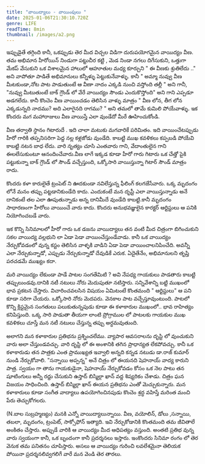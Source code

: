 ```yaml
---
title: "వాయిద్యాలు - వాయింపులు "
date: 2025-01-06T21:30:10.720Z
genre: LIFE
readTime: 8min
thumbnail: /images/a2.png
---
```


ఇప్పుడైతే తగ్గింది కానీ, ఒకప్పుడు తెర మీద విచ్చల విడిగా  దురుపయోగమైన  వాయిద్యం వీణ.  తమ అభిమాన హీరోయిన్ నిండుగా పట్టుచీర కట్టి , మెడ నిండా నగలు దిగేసుకుని, ఒత్తుగా మేకప్ వేసుకుని ఒక  విశాలమైన హాలులో ఆహూతుల మధ్య కూర్చుని " ఈ వీణకు శ్రుతిలేదు .." అని వాపోతూ పాడితే అభిమానులు కన్నీళ్ళు పెట్టుకునేవాళ్ళు. కానీ " అమ్మా నువ్వు వీణ మీటకుండా,నోట పాట పాడుతుంటే ఆ వీణా నాదం ఎక్కడి నుంచి వస్తోంది తల్లీ " అని గానీ, "నువ్వు మీటుతుంటే బాక్ గ్రౌండ్ లో వేరే  వాయిద్యం సౌండు ఎందుకొస్తోంది" అని గాని ఎప్పడూ అడగలేదు. కానీ కొంచెం వీణ వాయించడం తెలిసిన వాళ్ళు మాత్రం " వీణ లోన, తీగ లోన ఎక్కడున్నది నాదము? అది ఎలాగైనది రాగము? " అని తమలో తామే కుమిలి పోయేవాళ్ళు. ఇక  కొందరు మగ మహారాజులు వీణ వాయిస్తే ఎలా వుండేదో మీరే ఊహించుకోండి. 

వీణ తర్వాతి స్థానం గిటారుదే . ఇది చాలా మటుకు మగవారికే పరిమితం. ఇది వాయించేటప్పుడు హీరో గారికి తప్పనిసరిగా పెద్ద నల్ల కళ్లజోడు వుండేది. కాబట్టి ముఖ కవళికలు కప్పబడి పోయేవి కాబట్టి నటన  బాధ లేదు. వారి  నృత్యం చూసి ఎంతవారు గాని, వేదాంతులైన గాని ఈలలేసుకుంటూ ఆనందించేవారు.వీణ లాగే ఇక్కడ కూడా  హీరో గారు గిటారు ఒక చేత్తో పైకి పట్టుకున్నా బాక్ గ్రౌండ్ లో సౌండ్ వచ్చేస్తుంది, ఒక్కోసారి వాయిస్తున్నా గిటార్  సౌండ్ మాత్రం రాదు.        

కొందరు కళా కారులైతే ట్రంపెట్ ని ఊదకుండా నవిలేస్తున్న ఫీలింగ్ కలగజేసేవారు. ఒక్క మృదంగం లోనే మనం తప్పు పట్టడానికుండేది కాదు. ఎందుకంటే మన దృస్టీ ఎలా వాయిస్తున్నాడు అనే దానికంటే తల ఎలా ఊపుతున్నాడు అన్న దానిమీదే వుండేది కాబట్టి.కానీ మృదంగం సాధారణంగా హీరోలు వాయించే వారు కాదు. కొందరు అనుభవజ్ఞులైన కారక్టర్ ఆర్టిస్టులు ఆ పనికి నియోగించబడే వారు.   

ఇక కొన్ని సినిమాలలో హీరో గారు ఒక డజను వాయిద్యాలు తన వంటి మీద చిత్రంగా బిగించుకుని సకల వాయిద్య వల్లభుని లా ఏడా పెడా  వాయించేస్తుండేవాడు. కానీ ఒక వాయిద్యం నేర్చుకోవడంలో వున్న కస్టం తెలిసిన వాళ్ళకి వాడిని ఏడా పెడా వాయించాలనిపించేది. అవన్నీ ఎలా నేర్చుకున్నాడో, ఎప్పుడు  నేర్చుకున్నాడో దేవుడికే ఎరుక. ఏదైతేనేం, అభిమానులని తృప్తి పరచడమే ముఖ్యం కదా.  

మరి వాయిద్యం లేకుండా పాడే పాటల సంగతేమిటి ? అవి నేపధ్య గాయకులు పాడతారు కాబట్టి తప్పులుండవు.దానికి నటీ నటులు నోరు మెదుపుతూ నటిస్తారు. సన్నివేశాన్ని బట్టి ముఖంలో భావ ప్రకటన చేస్తారు. విచారించవలసిన విషయం ఏమిటంటే కొంతమంది " ఆర్టిస్టులు" ఆ పని కూడా సరిగా చేయరు. ఒక్కోసారి నోరు మెదపరు. వెనకాల పాట వచ్చేస్తూవుంటుంది. పాటలో  కొన్ని క్లిస్టమైన సంగతులు పలుకుతున్నపుడు కూడా  ఈ కళాకారుల ముఖంలో.. భావ రాహిత్యం కనిపిస్తుంది. ఒక్క సారి పాడుతా తీయగా లాంటి ప్రోగ్రాముల లో పాటలకు  గాయకుల ముఖ కవళికలు చూస్తే మన నటీ నటులు చేస్తున్న తప్పు  అర్ధమవుతుంది.       

అలాగని మన కళాకారుల ప్రతిభను ప్రశ్నించలేము. వ్యాపార ఆవసరాలను దృస్టి లో వుంచుకుని వారు అలా చేస్తుండవచ్చు. వారి దృస్టి లో ఈ అంశానికి తగిన ప్రాధాన్యత లేకపోవచ్చు. కానీ ఒక కళాకారుడు తన పాత్రకు ఎంత ప్రాముఖ్యత ఇవ్వాలి అన్నది  కన్నడ నటుడు డా.రాజ్ కుమార్ నుండి నేర్చుకోవాలి. "సన్నాయి అప్పన్న" అనే చిత్రం లో ఈయనది  షెహనాయ్ వాద్య కారుని పాత్ర. స్వయం గా తాను గాయకుడైనా, షెహనాయ్ నేర్చుకోవడం కోసం ఒక నెల పాటు తన షూటింగులు అన్నీ రద్దు చేసుకుని ఉస్తాద్ బిస్మిల్లా ఖాన్ వద్ద శిష్యరికం చేశాడు. చిత్రం ఘన విజయం సాధించింది.  ఉస్తాద్ బిస్మిల్లా ఖాన్ ఈయన ప్రతిభను ఎంతో  మెచ్చుకున్నారు. మన కళాకారులు కూడా సంగీత వాద్యాలు ఉపయోగించినపుడు కొంచెం శ్రద్ధ వహిస్తే మరింత మంచి పేరు తెచ్చుకోగలరు.       


(N.బాల సుబ్రహ్మణ్యం)
﻿మనకి ఎన్నో వాయిద్యాలున్నాయి. వీణ, వయోలిన్, డోలు ,సన్నాయి, తబలా, మృదంగం, ట్రంపెట్, సాక్సోఫోన్ ఇత్యాది. ఇవి నేర్చుకోడానికి కొంతమంది తమ జీవితాలే అంకితం చేస్తారు. అప్పుడే వారికి  ఆ వాయిద్యం మీద ఆధిపత్యం వస్తుంది. అంతటి ప్రతిభ వున్న వారు స్వయంగా కానీ, ఒక బృందంగా కానీ  ప్రదర్శనలు ఇస్తారు. ఇంకొందరు సినిమా రంగం లో తెర వెనుక తమ పనితనం చూపిస్తారు. అసలు ఆ వాయిద్యం గురించి లవలేశమైనా  తెలియక పోయినా  ప్రదర్శనలివ్వగలిగే  వారే మన వెండి  తెర తారలు.
